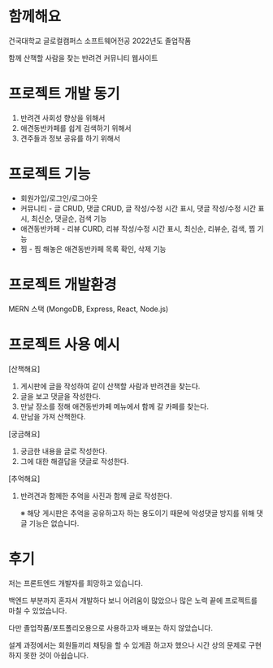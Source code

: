 # 함께해요
건국대학교 글로컬캠퍼스 소프트웨어전공 2022년도 졸업작품

함께 산책할 사람을 찾는 반려견 커뮤니티 웹사이트

# 프로젝트 개발 동기
1. 반려견 사회성 향상을 위해서
2. 애견동반카페를 쉽게 검색하기 위해서
3. 견주들과 정보 공유를 하기 위해서

# 프로젝트 기능
* 회원가입/로그인/로그아웃
* 커뮤니티 - 글 CRUD, 댓글 CRUD, 글 작성/수정 시간 표시, 댓글 작성/수정 시간 표시, 최신순, 댓글순, 검색 기능
* 애견동반카페 - 리뷰 CURD, 리뷰 작성/수정 시간 표시, 최신순, 리뷰순, 검색, 찜 기능
* 찜 - 찜 해놓은 애견동반카페 목록 확인, 삭제 기능

# 프로젝트 개발환경
MERN 스택 (MongoDB, Express, React, Node.js)

# 프로젝트 사용 예시
[산책해요]
1. 게시판에 글을 작성하여 같이 산책할 사람과 반려견을 찾는다.
2. 글을 보고 댓글을 작성한다.
3. 만날 장소를 정해 애견동반카페 메뉴에서 함께 갈 카페를 찾는다.
4. 만남을 가져 산책한다.


[궁금해요]
1. 궁금한 내용을 글로 작성한다.
2. 그에 대한 해결답을 댓글로 작성한다.


[추억해요]
1. 반려견과 함께한 추억을 사진과 함께 글로 작성한다.

   ※ 해당 게시판은 추억을 공유하고자 하는 용도이기 때문에 악성댓글 방지를 위해 댓글 기능은 없습니다.
   

# 후기
저는 프론트엔드 개발자를 희망하고 있습니다.

백엔드 부분까지 혼자서 개발하다 보니 어려움이 많았으나 많은 노력 끝에 프로젝트를 마칠 수 있었습니다.

다만 졸업작품/포트폴리오용으로 사용하고자 배포는 하지 않았습니다.

설계 과정에서는 회원들끼리 채팅을 할 수 있게끔 하고자 했으나 시간 상의 문제로 구현하지 못한 것이 아쉽습니다.
